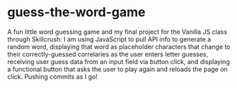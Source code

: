 # guess-the-word-game
A fun little word guessing game and my final project for the Vanilla JS class through Skillcrush: I am using JavaScript to pull API info to generate a random word, displaying that word as placeholder characters that change to their correctly-guessed correlaries as the user enters letter guesses, receiving user guess data from an input field via button click, and displaying a functional button that asks the user to play again and reloads the page on click. Pushing commits as I go!
